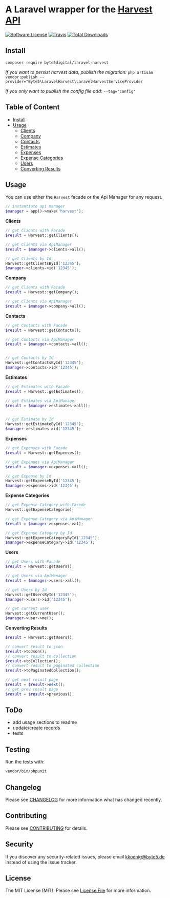 #  A Laravel wrapper for the [Harvest API](https://help.getharvest.com/api-v2/)

[![Software License](https://img.shields.io/badge/license-MIT-brightgreen.svg?style=flat-square)](LICENSE.md)
[![Travis](https://img.shields.io/travis/byte5digital/laravel-harvest.svg?style=flat-square)]()
[![Total Downloads](https://img.shields.io/packagist/dt/byte5digital/laravel-harvest.svg?style=flat-square)](https://packagist.org/packages/byte5digital/laravel-harvest)


<a name="install" />

## Install
`composer require byte5digital/laravel-harvest`

*If you want to persist harvest data, publish the migration:*
`php artisan vendor:publish --provider="Byte5\LaravelHarvest\LaravelHarvestServiceProvider`

*If you only want to publish the config file add:* `--tag="config"`

## Table of Content
- [Install](#install)
- [Usage](#usage)
    + [Clients](#clients)
    + [Company](#company)
    + [Contacts](#contacts)
    + [Estimates](#estimates)
    + [Expenses](#expenses)
    + [Expense Categories](#expense-categories)
    + [Users](#users)
    + [Converting Results](#converting)

<a name="usage" />

## Usage
You can use either the `Harvest` facade or the Api Manager for any request.
```php
// instantiate api manager
$manager = app()->make('harvest');
```

<a name="clients"/>**Clients**
```php
// get Clients with Facade
$result = Harvest::getClients();

// get Clients via ApiManager
$result = $manager->clients->all();

// get Clients by Id
Harvest::getClientsById('12345');
$manager->clients->id('12345');
```

<a name="company"/>**Company**
```php
// get Clients with Facade
$result = Harvest::getCompany();

// get Clients via ApiManager
$result = $manager->company->all();
```

<a name="contacts"/>**Contacts**
```php
// get Contacts with Facade
$result = Harvest::getContacts();

// get Contacts via ApiManager
$result = $manager->contacts->all();


// get Contacts by Id
Harvest::getContactsById('12345');
$manager->contacts->id('12345');
```

<a name="estimates"/>**Estimates**
```php
// get Estimates with Facade
$result = Harvest::getEstimates();

// get Estimates via ApiManager
$result = $manager->estimates->all();


// get Estimate by Id
Harvest::getEstimateById('12345');
$manager->estimates->id('12345');
```

<a name="expenses"/>**Expenses**
```php
// get Expenses with Facade
$result = Harvest::getExpenses();

// get Expenses via ApiManager
$result = $manager->expenses->all();

// get Expense by Id
Harvest::getExpenseById('12345');
$manager->expenses->id('12345');
```

<a name="expense-categories"/>**Expense Categories**
```php
// get Expense Category with Facade
Harvest::getExpenseCategorie);

// get Expense Category via ApiManager
$result = $manager->expenses->al);

// get Expense Category by Id
Harvest::getExpenseCategoryById('12345');
$manager->expenseCategory->id('12345');
```

<a name="users"/>**Users**
```php
// get Users with Facade
$result = Harvest::getUsers();

// get Users via ApiManager
$result = $manager->users->all();

// get Users by Id
Harvest::getUsersById('12345');
$manager->users->id('12345');

// get current user
Harvest::getCurrentUser();
$manager->user->me();
```


<a name="converting"/>**Converting Results**
```php
$result = Harvest::getUsers();

// convert result to json
$result->toJson();
// convert result to collection
$result->toCollection();
// convert result to paginated collection
$result->toPaginatedCollection();

// get next result page
$result = $result->next();
// get prev result page
$result = $result->previous();
```

## ToDo
- add usage sections to readme
- update/create records
- tests

## Testing
Run the tests with:

``` bash
vendor/bin/phpunit
```

## Changelog

Please see [CHANGELOG](CHANGELOG.md) for more information what has changed recently.

## Contributing

Please see [CONTRIBUTING](CONTRIBUTING.md) for details.

## Security
If you discover any security-related issues, please email kkoenig@byte5.de instead of using the issue tracker.

## License
The MIT License (MIT). Please see [License File](/LICENSE.md) for more information.